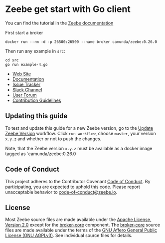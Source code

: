 # Zeebe get start with Go client


You can find the tutorial in the [Zeebe documentation](https://docs.zeebe.io/clients/go-client/get-started)

First start a broker

```shell
docker run --rm -d -p 26500:26500 --name broker camunda/zeebe:0.26.0
```

Then run any example in `src`:

```shell
cd src
go run example-4.go
```

* [Web Site](https://zeebe.io)
* [Documentation](https://docs.zeebe.io)
* [Issue Tracker](https://github.com/zeebe-io/zeebe/issues)
* [Slack Channel](https://zeebe-slackin.herokuapp.com/)
* [User Forum](https://forum.zeebe.io)
* [Contribution Guidelines](/CONTRIBUTING.md)

## Updating this guide

To test and update this guide for a new Zeebe version, go to the [Update Zeebe
Version](https://github.com/zeebe-io/zeebe-get-started-go-client/actions?query=workflow%3A%22Update+the+Zeebe+version%22)
workflow. Click `run workflow`, choose `master`, your version `x.y.z` and
whether or not to push the changes.

Note, that the Zeebe version `x.y.z` must be available as a docker image tagged
as `camunda/zeebe:0.26.0

## Code of Conduct

This project adheres to the Contributor Covenant [Code of
Conduct](/CODE_OF_CONDUCT.md). By participating, you are expected to uphold
this code. Please report unacceptable behavior to code-of-conduct@zeebe.io.

## License

Most Zeebe source files are made available under the [Apache License, Version
2.0](/LICENSE) except for the [broker-core][] component. The [broker-core][]
source files are made available under the terms of the [GNU Affero General
Public License (GNU AGPLv3)][agpl]. See individual source files for
details.

[broker-core]: https://github.com/zeebe-io/zeebe/tree/master/broker-core
[agpl]: https://github.com/zeebe-io/zeebe/blob/master/GNU-AGPL-3.0

